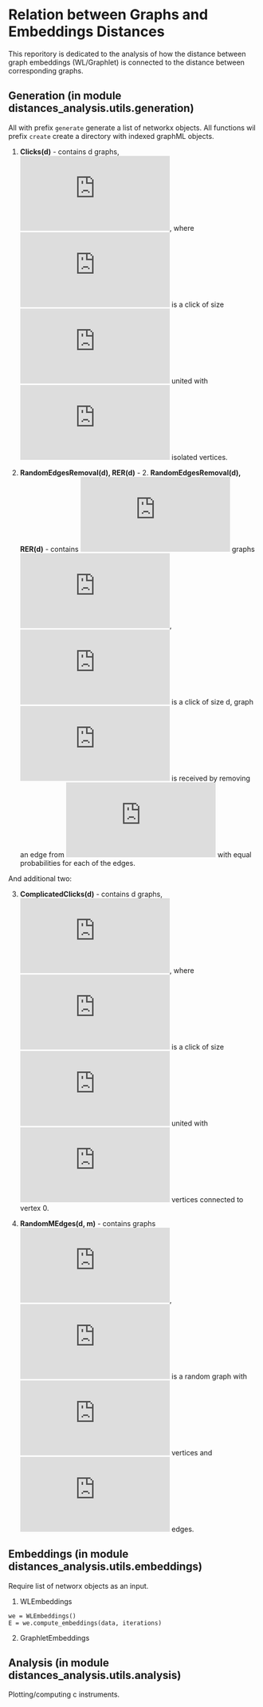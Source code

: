 # Relation between Graphs and Embeddings Distances
This reporitory is dedicated to the analysis of how the distance between graph embeddings (WL/Graphlet) is connected to the distance between corresponding graphs.

## Generation (in module distances_analysis.utils.generation)
All with prefix ```generate``` generate a list of networkx objects. All functions wil prefix ```create``` create a directory with indexed graphML objects.

1. **Clicks(d)** - contains d graphs, ![equation](https://latex.codecogs.com/gif.latex?%5C%7B%20G_0%2C%20%5Cldots%2C%20G_%7Bd%20-%201%7D%20%5C%7D), where ![equation](https://latex.codecogs.com/gif.latex?G_i) is a click of size ![equation](https://latex.codecogs.com/gif.latex?i) united with ![equation](https://latex.codecogs.com/gif.latex?d%20-%20i) isolated vertices.

2. **RandomEdgesRemoval(d), RER(d)** - 2. **RandomEdgesRemoval(d), RER(d)** - contains ![equation](https://latex.codecogs.com/gif.latex?%5Cfrac%7Bd%20%28d%20-%201%29%7D%7B2%7D) graphs ![equation](https://latex.codecogs.com/gif.latex?%5C%7B%20G_0%2C%20%5Cldots%2C%20G_%7B%5Cfrac%7Bd%20%28d%20-%201%29%7D%7B2%7D%20-%201%7D%5C%7D), ![equation](https://latex.codecogs.com/gif.latex?G_0) is a click of size d, graph  ![equation](https://latex.codecogs.com/gif.latex?G_i) is received by removing an edge from ![equation](https://latex.codecogs.com/gif.latex?G_%7Bi%20-%201%7D) with equal probabilities for each of the edges.


And additional two:

3. **ComplicatedClicks(d)** - contains d graphs, ![equation](https://latex.codecogs.com/gif.latex?%5C%7B%20G_0%2C%20%5Cldots%2C%20G_%7Bd%20-%201%7D%20%5C%7D), where ![equation](https://latex.codecogs.com/gif.latex?G_i) is a click of size ![equation](https://latex.codecogs.com/gif.latex?i)
united with ![equation](https://latex.codecogs.com/gif.latex?d%20-%20i) vertices connected to vertex 0.

4. **RandomMEdges(d, m)** - contains  graphs ![equation](https://latex.codecogs.com/gif.latex?%5C%7B%20G_0%2C%20%5Cldots%2C%20G_%7B%5Cfrac%7Bd%20%28d%20-%201%29%7D%7B2%7D%20-%201%7D%20%5C%7D), ![equation](https://latex.codecogs.com/gif.latex?G_i) is a random graph with ![equation](https://latex.codecogs.com/gif.latex?n) vertices and ![equation](https://latex.codecogs.com/gif.latex?%2C) edges.

## Embeddings (in module distances_analysis.utils.embeddings)
Require list of networx objects as an input.

1. WLEmbeddings
```
we = WLEmbeddings()
E = we.compute_embeddings(data, iterations)
```
2. GraphletEmbeddings

## Analysis (in module distances_analysis.utils.analysis)
Plotting/computing c instruments.

